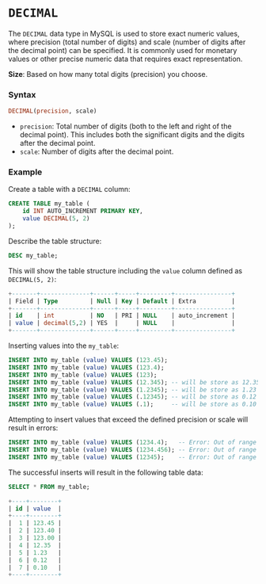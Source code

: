 # `DECIMAL`

The `DECIMAL` data type in MySQL is used to store exact numeric values, where precision (total number of digits) and scale (number of digits after the decimal point) can be specified. It is commonly used for monetary values or other precise numeric data that requires exact representation.

**Size**: Based on how many total digits (precision) you choose.

### Syntax

```sql
DECIMAL(precision, scale)
```

- `precision`: Total number of digits (both to the left and right of the decimal point). This includes both the significant digits and the digits after the decimal point.
- `scale`: Number of digits after the decimal point.

### Example

Create a table with a `DECIMAL` column:

```sql
CREATE TABLE my_table (
    id INT AUTO_INCREMENT PRIMARY KEY,
    value DECIMAL(5, 2)
);
```

Describe the table structure:

```sql
DESC my_table;
```

This will show the table structure including the `value` column defined as `DECIMAL(5, 2)`:

```sql
+-------+--------------+------+-----+---------+----------------+
| Field | Type         | Null | Key | Default | Extra          |
+-------+--------------+------+-----+---------+----------------+
| id    | int          | NO   | PRI | NULL    | auto_increment |
| value | decimal(5,2) | YES  |     | NULL    |                |
+-------+--------------+------+-----+---------+----------------+
```

Inserting values into the `my_table`:

```sql
INSERT INTO my_table (value) VALUES (123.45);
INSERT INTO my_table (value) VALUES (123.4);
INSERT INTO my_table (value) VALUES (123);
INSERT INTO my_table (value) VALUES (12.345); -- will be store as 12.35
INSERT INTO my_table (value) VALUES (1.2345); -- will be store as 1.23
INSERT INTO my_table (value) VALUES (.12345); -- will be store as 0.12
INSERT INTO my_table (value) VALUES (.1);     -- will be store as 0.10
```

Attempting to insert values that exceed the defined precision or scale will result in errors:

```sql
INSERT INTO my_table (value) VALUES (1234.4);   -- Error: Out of range value
INSERT INTO my_table (value) VALUES (1234.456); -- Error: Out of range value
INSERT INTO my_table (value) VALUES (12345);    -- Error: Out of range value
```

The successful inserts will result in the following table data:

```sql
SELECT * FROM my_table;

+----+--------+
| id | value  |
+----+--------+
|  1 | 123.45 |
|  2 | 123.40 |
|  3 | 123.00 |
|  4 | 12.35  |
|  5 | 1.23   |
|  6 | 0.12   |
|  7 | 0.10   |
+----+--------+
```
